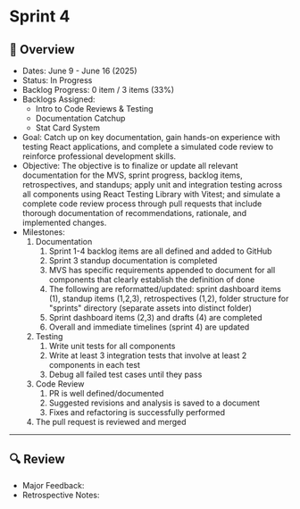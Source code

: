 # Sprint 4

## 📝 Overview
* Dates: June 9 - June 16 (2025)
* Status: In Progress
* Backlog Progress: 0 item / 3 items (33%)
* Backlogs Assigned:
    * Intro to Code Reviews & Testing
    * Documentation Catchup
    * Stat Card System
* Goal: Catch up on key documentation, gain hands-on experience with testing React applications, and complete a simulated code review to reinforce professional development skills.
* Objective: The objective is to finalize or update all relevant documentation for the MVS, sprint progress, backlog items, retrospectives, and standups; apply unit and integration testing across all components using React Testing Library with Vitest; and simulate a complete code review process through pull requests that include thorough documentation of recommendations, rationale, and implemented changes.
* Milestones:
    1. Documentation
        1. Sprint 1-4 backlog items are all defined and added to GitHub
        2. Sprint 3 standup documentation is completed
        3. MVS has specific requirements appended to document for all components that clearly establish the definition of done
        4. The following are reformatted/updated: sprint dashboard items (1), standup items (1,2,3), retrospectives (1,2), folder structure for "sprints" directory (separate assets into distinct folder)
        5. Sprint dashboard items (2,3) and drafts (4) are completed
        6. Overall and immediate timelines (sprint 4) are updated
    2. Testing
        1. Write unit tests for all components
        2. Write at least 3 integration tests that involve at least 2 components in each test
        3. Debug all failed test cases until they pass
    3. Code Review
        1. PR is well defined/documented
        2. Suggested revisions and analysis is saved to a document
        3. Fixes and refactoring is successfully performed
	4. The pull request is reviewed and merged

--- 

## 🔍 Review
* Major Feedback: 
* Retrospective Notes: 
